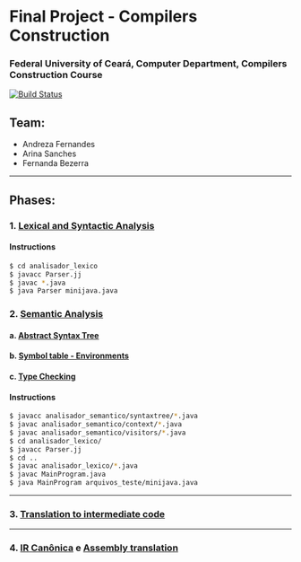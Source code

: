 # Final Project - Compilers Construction
### Federal University of Ceará, Computer Department, Compilers Construction Course
[![Build Status](https://travis-ci.org/joemccann/dillinger.svg?branch=master)](https://travis-ci.org/joemccann/dillinger)

## Team:
  - Andreza Fernandes
  - Arina Sanches
  - Fernanda Bezerra

---

## Phases:
### 1. [Lexical and Syntactic Analysis](analisador_lexico/)
#### Instructions
```sh
$ cd analisador_lexico
$ javacc Parser.jj
$ javac *.java
$ java Parser minijava.java
```

### 2. [Semantic Analysis](analisador_semantico/)
#### a. [Abstract Syntax Tree](analisador_semantico/syntaxtree/)
#### b. [Symbol table - Environments](analisador_semantico/visitors/SymbolTable.java)
#### c. [Type Checking](analisador_semantico/visitors/TypeChecking.java)
#### Instructions
```sh
$ javacc analisador_semantico/syntaxtree/*.java
$ javac analisador_semantico/context/*.java
$ javac analisador_semantico/visitors/*.java
$ cd analisador_lexico/
$ javacc Parser.jj
$ cd ..
$ javac analisador_lexico/*.java
$ javac MainProgram.java
$ java MainProgram arquivos_teste/minijava.java
```
---
### 3. [Translation to intermediate code](traducao_intermediario/)
---
### 4. [IR Canônica](Canon/) e [Assembly translation](Assem/)
